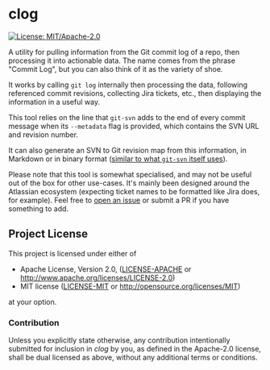 # clog

[![License: MIT/Apache-2.0](https://img.shields.io/badge/license-MIT%2FApache--2.0-blue.svg)](LICENSE-MIT)

A utility for pulling information from the Git commit log of a repo, then processing it into actionable data.
The name comes from the phrase "Commit Log", but you can also think of it as the variety of shoe.

It works by calling `git log` internally then processing the data, following referenced commit revisions, collecting
Jira tickets, etc., then displaying the information in a useful way.

This tool relies on the line that `git-svn` adds to the end of every commit message when its `--metadata` flag is
provided, which contains the SVN URL and revision number.

It can also generate an SVN to Git revision map from this information, in Markdown or in binary format
([similar to what
`git-svn` itself uses](https://github.com/git/git/blob/eea7033409a0ed713c78437fc76486983d211e25/perl/Git/SVN.pm#L2188-L2214)).

Please note that this tool is somewhat specialised, and may not be useful out of the box for other use-cases.
It's mainly been designed around the Atlassian ecosystem (expecting ticket names to be formatted like Jira does,
for example).
Feel free to [open an issue](https://github.com/zedseven/clog/issues/new) or submit a PR if you have something to add.

## Project License

This project is licensed under either of

- Apache License, Version 2.0, ([LICENSE-APACHE](LICENSE-APACHE) or
  http://www.apache.org/licenses/LICENSE-2.0)
- MIT license ([LICENSE-MIT](LICENSE-MIT) or
  http://opensource.org/licenses/MIT)

at your option.

### Contribution

Unless you explicitly state otherwise, any contribution intentionally submitted
for inclusion in *clog* by you, as defined in the Apache-2.0 license,
shall be dual licensed as above, without any additional terms or conditions.
